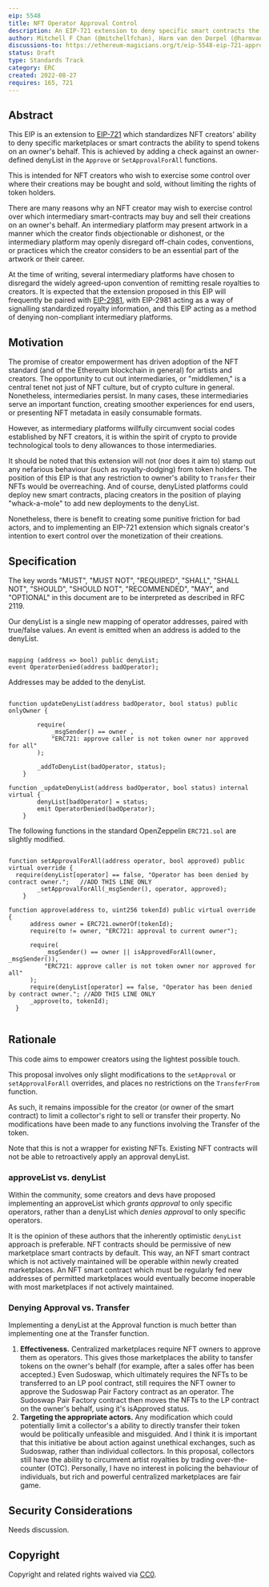 ```yaml
---
eip: 5548
title: NFT Operator Approval Control
description: An EIP-721 extension to deny specific smart contracts the ability to spend tokens on an owner's behalf
author: Mitchell F Chan (@mitchellfchan), Harm van den Dorpel (@harmvandendorpel) et al.
discussions-to: https://ethereum-magicians.org/t/eip-5548-eip-721-approve-operator-denylist/10549
status: Draft
type: Standards Track
category: ERC
created: 2022-08-27
requires: 165, 721
---
```


## Abstract

This EIP is an extension to [EIP-721](./eip-721.md) which standardizes NFT creators' ability to deny specific marketplaces or smart contracts the ability to spend tokens on an owner's behalf. This is achieved by adding a check against an owner-defined denyList in the `Approve` or `SetApprovalForAll` functions.

This is intended for NFT creators who wish to exercise some control over where their creations may be bought and sold, without limiting the rights of token holders. 

There are many reasons why an NFT creator may wish to exercise control over which intermediary smart-contracts may buy and sell their creations on an owner's behalf. An intermediary platform may present artwork in a manner which the creator finds objectionable or dishonest, or the intermediary platform may openly disregard off-chain codes, conventions, or practices which the creator considers to be an essential part of the artwork or their career.

At the time of writing, several intermediary platforms have chosen to disregard the widely agreed-upon convention of remitting resale royalties to creators. It is expected that the extension proposed in this EIP will frequently be paired with [EIP-2981](./eip-2981.md), with EIP-2981 acting as a way of signalling standardized royalty information, and this EIP acting as a method of denying non-compliant intermediary platforms.


## Motivation

The promise of creator empowerment has driven adoption of the NFT standard (and of the Ethereum blockchain in general) for artists and creators. The opportunity to cut out intermediaries, or "middlemen," is a central tenet not just of NFT culture, but of crypto culture in general. Nonetheless, intermediaries persist. In many cases, these intermediaries serve an important function, creating smoother experiences for end users, or presenting NFT metadata in easily consumable formats. 

However, as intermediary platforms willfully circumvent social codes established by NFT creators, it is within the spirit of crypto to provide technological tools to deny allowances to those intermediaries.

It should be noted that this extension will not (nor does it aim to) stamp out any nefarious behaviour (such as royalty-dodging) from token holders. The position of this EIP is that any restriction to owner's ability to `Transfer` their NFTs would be overreaching. And of course, denyListed platforms could deploy new smart contracts, placing creators in the position of playing "whack-a-mole" to add new deployments to the denyList. 

Nonetheless, there is benefit to creating some punitive friction for bad actors, and to implementing an EIP-721 extension which signals creator's intention to exert control over the monetization of their creations.

## Specification

The key words "MUST", "MUST NOT", "REQUIRED", "SHALL", "SHALL NOT", "SHOULD", "SHOULD NOT", "RECOMMENDED", "MAY", and "OPTIONAL" in this document are to be interpreted as described in RFC 2119.

Our denyList is a single new mapping of operator addresses, paired with true/false values. An event is emitted when an address is added to the denyList.

```solidity

mapping (address => bool) public denyList;
event OperatorDenied(address badOperator);

```

Addresses may be added to the denyList.



```solidity

function updateDenyList(address badOperator, bool status) public onlyOwner {
       
        require(
            _msgSender() == owner ,
            "ERC721: approve caller is not token owner nor approved for all"
        );

        _addToDenyList(badOperator, status);
    }

function _updateDenyList(address badOperator, bool status) internal virtual {
        denyList[badOperator] = status;
        emit OperatorDenied(badOperator);
    }

```


The following functions in the standard OpenZeppelin `ERC721.sol` are slightly modified.

```solidity

function setApprovalForAll(address operator, bool approved) public virtual override {
  require(denyList[operator] == false, "Operator has been denied by contract owner.";   //ADD THIS LINE ONLY
        _setApprovalForAll(_msgSender(), operator, approved);
    }
    
function approve(address to, uint256 tokenId) public virtual override {
      address owner = ERC721.ownerOf(tokenId);
      require(to != owner, "ERC721: approval to current owner");

      require(
          _msgSender() == owner || isApprovedForAll(owner, _msgSender()),
          "ERC721: approve caller is not token owner nor approved for all"
      );
      require(denyList[operator] == false, "Operator has been denied by contract owner."; //ADD THIS LINE ONLY
      _approve(to, tokenId);
  }
    
 ```


 
## Rationale

This code aims to empower creators using the lightest possible touch.

This proposal involves only slight modifications to the `setApproval` or `setApprovalForAll` overrides, and places no restrictions on the `TransferFrom` function.

As such, it remains impossible for the creator (or owner of the smart contract) to limit a collector's right to sell or transfer their property. No modifications have been made to any functions involving the Transfer of the token.

Note that this is not a wrapper for existing NFTs. Existing NFT contracts will not be able to retroactively apply an approval denyList.  

### approveList vs. denyList

Within the community, some creators and devs have proposed implementing an approveList which *grants approval* to only specific operators, rather than a denyList which *denies approval* to only specific operators.

It is the opinion of these authors that the inherently optimistic `denyList` approach is preferable. NFT contracts should be permissive of new marketplace smart contracts by default. This way, an NFT smart contract which is not actively maintained will be operable within newly created marketplaces. An NFT smart contract which must be regularly fed new addresses of permitted marketplaces would eventually become inoperable with most marketplaces if not actively maintained.

### Denying Approval vs. Transfer

Implementing a denyList at the Approval function is much better than implementing one at the Transfer function.

1. **Effectiveness.** Centralized marketplaces require NFT owners to approve them as operators. This gives those marketplaces the ability to tansfer tokens on the owner's behalf (for example, after a sales offer has been accepted.) Even Sudoswap, which ultimately requires the NFTs to be transferred to an LP pool contract, still requires the NFT owner to approve the Sudoswap Pair Factory contract as an operator. The Sudoswap Pair Factory contract then moves the NFTs to the LP contract on the owner's behalf, using it's isApproved status.
2. **Targeting the appropriate actors.** Any modification which could potentially limit a collector's a ability to directly transfer their token would be politically unfeasible and misguided. And I think it is important that this initiative be about action against unethical exchanges, such as Sudoswap, rather than individual collectors. In this proposal, collectors still have the ability to circumvent artist royalties by trading over-the-counter (OTC). Personally, I have no interest in policing the behaviour of individuals, but rich and powerful centralized marketplaces are fair game.

## Security Considerations

Needs discussion.

## Copyright

Copyright and related rights waived via [CC0](../LICENSE.md).
